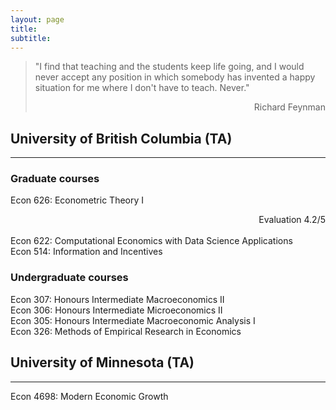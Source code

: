 ```yaml
---
layout: page
title: 
subtitle: 
---
```


 > "I find that teaching and the students keep life going,  and I would never accept any position in 
> which somebody has invented a happy situation for me where I don't have to teach. Never."
><div style="text-align: right"> Richard Feynman </div>



## University of British Columbia (TA) 
-------------
### Graduate courses
Econ 626: Econometric Theory I<div style="text-align: right"> Evaluation 4.2/5 </div> <br/>
Econ 622: Computational Economics with Data Science Applications <br/>
Econ 514:  Information and Incentives <br/>
### Undergraduate courses
Econ 307: Honours Intermediate Macroeconomics II<br/>
Econ 306: Honours Intermediate Microeconomics II<br/>
Econ 305: Honours Intermediate Macroeconomic Analysis I<br/>
Econ 326: Methods of Empirical Research in Economics<br/>

## University of Minnesota (TA)
-------------
Econ 4698: Modern Economic Growth